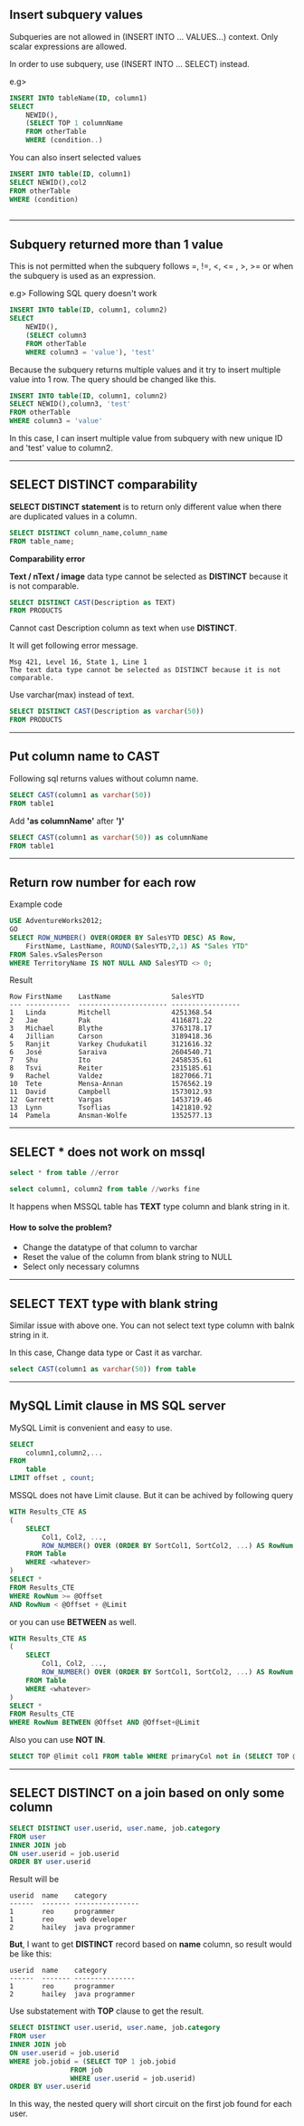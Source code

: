 ## Insert subquery values
Subqueries are not allowed in (INSERT INTO ... VALUES...) context. Only scalar expressions are allowed.

In order to use subquery, use (INSERT INTO ... SELECT) instead.

e.g>
```sql
INSERT INTO tableName(ID, column1)
SELECT
	NEWID(),
	(SELECT TOP 1 columnName
	FROM otherTable
	WHERE (condition..)
```
You can also insert selected values
```sql
INSERT INTO table(ID, column1)
SELECT NEWID(),col2
FROM otherTable
WHERE (condition)
	
```

----

## Subquery returned more than 1 value
This is not permitted when the subquery follows =, !=, <, <= , >, >= or when the subquery is used as an expression. 

e.g> Following SQL query doesn't work
```sql
INSERT INTO table(ID, column1, column2)
SELECT
	NEWID(),
	(SELECT column3
	FROM otherTable
	WHERE column3 = 'value'), 'test'
```
Because the subquery returns multiple values and it try to insert multiple value into 1 row. The query should be changed like this. 

```sql
INSERT INTO table(ID, column1, column2)
SELECT NEWID(),column3, 'test'
FROM otherTable
WHERE column3 = 'value'
```
In this case, I can insert multiple value from subquery with new unique ID and 'test' value to column2.

----

## SELECT DISTINCT comparability
**SELECT DISTINCT statement** is to return only different value when there are duplicated values in a column.
```sql
SELECT DISTINCT column_name,column_name
FROM table_name;
```
**Comparability error**

**Text / nText / image** data type cannot be selected as **DISTINCT** because it is not comparable.
```sql
SELECT DISTINCT CAST(Description as TEXT)
FROM PRODUCTS
```
Cannot cast Description column as text when use **DISTINCT**.

It will get following error message.
```
Msg 421, Level 16, State 1, Line 1
The text data type cannot be selected as DISTINCT because it is not comparable.
```
Use varchar(max) instead of text.
```sql
SELECT DISTINCT CAST(Description as varchar(50))
FROM PRODUCTS
```

----

## Put column name to CAST

Following sql returns values without column name.
```sql
SELECT CAST(column1 as varchar(50))
FROM table1
```
Add **'as columnName'** after **')'**
```sql
SELECT CAST(column1 as varchar(50)) as columnName
FROM table1
```

----

## Return row number for each row

Example code
```sql
USE AdventureWorks2012;   
GO  
SELECT ROW_NUMBER() OVER(ORDER BY SalesYTD DESC) AS Row,   
    FirstName, LastName, ROUND(SalesYTD,2,1) AS "Sales YTD"   
FROM Sales.vSalesPerson  
WHERE TerritoryName IS NOT NULL AND SalesYTD <> 0;  
```

Result
```
Row FirstName    LastName               SalesYTD  
--- -----------  ---------------------- -----------------  
1   Linda        Mitchell               4251368.54  
2   Jae          Pak                    4116871.22  
3   Michael      Blythe                 3763178.17  
4   Jillian      Carson                 3189418.36  
5   Ranjit       Varkey Chudukatil      3121616.32  
6   José         Saraiva                2604540.71  
7   Shu          Ito                    2458535.61  
8   Tsvi         Reiter                 2315185.61  
9   Rachel       Valdez                 1827066.71  
10  Tete         Mensa-Annan            1576562.19  
11  David        Campbell               1573012.93  
12  Garrett      Vargas                 1453719.46  
13  Lynn         Tsoflias               1421810.92  
14  Pamela       Ansman-Wolfe           1352577.13  
```

----

## SELECT * does not work on mssql

```sql
select * from table //error

select column1, column2 from table //works fine
```
It happens when MSSQL table has **TEXT** type column and blank string in it.

#### How to solve the problem?
* Change the datatype of that column to varchar 
* Reset the value of the column from blank string to NULL
* Select only necessary columns

----

## SELECT TEXT type with blank string
Similar issue with above one. You can not select text type column with balnk string in it.

In this case, Change data type or Cast it as varchar.
```sql
select CAST(column1 as varchar(50)) from table
```


----

## MySQL Limit clause in MS SQL server
MySQL Limit is convenient and easy to use.
```sql
SELECT 
    column1,column2,...
FROM
    table
LIMIT offset , count;
```

MSSQL does not have Limit clause. But it can be achived by following query
```sql
WITH Results_CTE AS
(
    SELECT
        Col1, Col2, ...,
        ROW_NUMBER() OVER (ORDER BY SortCol1, SortCol2, ...) AS RowNum
    FROM Table
    WHERE <whatever>
)
SELECT *
FROM Results_CTE
WHERE RowNum >= @Offset
AND RowNum < @Offset + @Limit
```
or you can use **BETWEEN** as well.
```sql
WITH Results_CTE AS
(
    SELECT
        Col1, Col2, ...,
        ROW_NUMBER() OVER (ORDER BY SortCol1, SortCol2, ...) AS RowNum
    FROM Table
    WHERE <whatever>
)
SELECT *
FROM Results_CTE
WHERE RowNum BETWEEN @Offset AND @Offset+@Limit
```
Also you can use **NOT IN**.
```sql
SELECT TOP @limit col1 FROM table WHERE primaryCol not in (SELECT TOP @offset primaryCol FROM table)
```

----

## SELECT DISTINCT on a join based on only some column
```sql
SELECT DISTINCT user.userid, user.name, job.category
FROM user
INNER JOIN job
ON user.userid = job.userid
ORDER BY user.userid
```
Result will be
```
userid	name	category
------	-------	----------------
1       reo     programmer
1       reo     web developer
2       hailey  java programmer
```
**But**, I want to get **DISTINCT** record based on **name** column, so result would be like this:
```
userid  name    category
------	-------	---------------
1       reo     programmer
2       hailey  java programmer
```
Use substatement with **TOP** clause to get the result.
```sql
SELECT DISTINCT user.userid, user.name, job.category
FROM user
INNER JOIN job
ON user.userid = job.userid
WHERE job.jobid = (SELECT TOP 1 job.jobid
      		   FROM job
     		   WHERE user.userid = job.userid)
ORDER BY user.userid
```
In this way, the nested query will short circuit on the first job found for each user.
